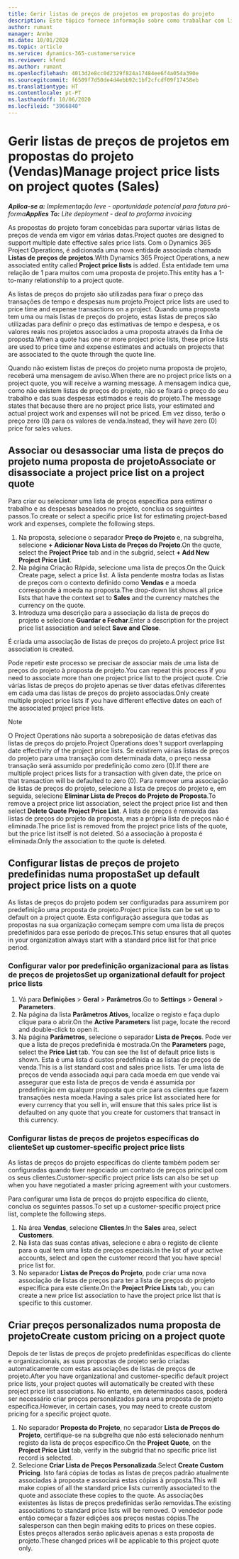```yaml
---
title: Gerir listas de preços de projetos em propostas do projeto
description: Este tópico fornece informação sobre como trabalhar com listas de preços do projeto em propostas. (Sales)
author: rumant
manager: Annbe
ms.date: 10/01/2020
ms.topic: article
ms.service: dynamics-365-customerservice
ms.reviewer: kfend
ms.author: rumant
ms.openlocfilehash: 4013d2e8cc0d2329f824a17484ee6f4a054a390e
ms.sourcegitcommit: f6509f7d50de4d4ebb92c1bf2cfcdf09f17458eb
ms.translationtype: HT
ms.contentlocale: pt-PT
ms.lasthandoff: 10/06/2020
ms.locfileid: "3966840"
---
```

# <a name="manage-project-price-lists-on-project-quotes-sales"></a><span data-ttu-id="f5348-104">Gerir listas de preços de projetos em propostas do projeto (Vendas)</span><span class="sxs-lookup"><span data-stu-id="f5348-104">Manage project price lists on project quotes (Sales)</span></span>

<span data-ttu-id="f5348-105">_**Aplica-se a:** Implementação leve - oportunidade potencial para fatura pró-forma_</span><span class="sxs-lookup"><span data-stu-id="f5348-105">_**Applies To:** Lite deployment - deal to proforma invoicing_</span></span>

<span data-ttu-id="f5348-106">As propostas do projeto foram concebidas para suportar várias listas de preços de venda em vigor em várias datas.</span><span class="sxs-lookup"><span data-stu-id="f5348-106">Project quotes are designed to support multiple date effective sales price lists.</span></span> <span data-ttu-id="f5348-107">Com o Dynamics 365 Project Operations, é adicionada uma nova entidade associada chamada **Listas de preços de projetos**.</span><span class="sxs-lookup"><span data-stu-id="f5348-107">With Dynamics 365 Project Operations, a new associated entity called **Project price lists** is added.</span></span> <span data-ttu-id="f5348-108">Esta entidade tem uma relação de 1 para muitos com uma proposta de projeto.</span><span class="sxs-lookup"><span data-stu-id="f5348-108">This entity has a 1-to-many relationship to a project quote.</span></span>

<span data-ttu-id="f5348-109">As listas de preços do projeto são utilizadas para fixar o preço das transações de tempo e despesas num projeto.</span><span class="sxs-lookup"><span data-stu-id="f5348-109">Project price lists are used to price time and expense transactions on a project.</span></span> <span data-ttu-id="f5348-110">Quando uma proposta tem uma ou mais listas de preços do projeto, estas listas de preços são utilizadas para definir o preço das estimativas de tempo e despesa, e os valores reais nos projetos associados a uma proposta através da linha de proposta.</span><span class="sxs-lookup"><span data-stu-id="f5348-110">When a quote has one or more project price lists, these price lists are used to price time and expense estimates and actuals on projects that are associated to the quote through the quote line.</span></span>

<span data-ttu-id="f5348-111">Quando não existem listas de preços do projeto numa proposta de projeto, receberá uma mensagem de aviso.</span><span class="sxs-lookup"><span data-stu-id="f5348-111">When there are no project price lists on a project quote, you will receive a warning message.</span></span> <span data-ttu-id="f5348-112">A mensagem indica que, como não existem listas de preços do projeto, não se fixará o preço do seu trabalho e das suas despesas estimados e reais do projeto.</span><span class="sxs-lookup"><span data-stu-id="f5348-112">The message states that because there are no project price lists, your estimated and actual project work and expenses will not be priced.</span></span> <span data-ttu-id="f5348-113">Em vez disso, terão o preço zero (0) para os valores de venda.</span><span class="sxs-lookup"><span data-stu-id="f5348-113">Instead, they will have zero (0) price for sales values.</span></span>

## <a name="associate-or-disassociate-a-project-price-list-on-a-project-quote"></a><span data-ttu-id="f5348-114">Associar ou desassociar uma lista de preços do projeto numa proposta de projeto</span><span class="sxs-lookup"><span data-stu-id="f5348-114">Associate or disassociate a project price list on a project quote</span></span>

<span data-ttu-id="f5348-115">Para criar ou selecionar uma lista de preços específica para estimar o trabalho e as despesas baseados no projeto, conclua os seguintes passos.</span><span class="sxs-lookup"><span data-stu-id="f5348-115">To create or select a specific price list for estimating project-based work and expenses, complete the following steps.</span></span>

1. <span data-ttu-id="f5348-116">Na proposta, selecione o separador **Preço do Projeto** e, na subgrelha, selecione **+ Adicionar Nova Lista de Preços do Projeto**.</span><span class="sxs-lookup"><span data-stu-id="f5348-116">On the quote, select the **Project Price** tab and in the subgrid, select **+ Add New Project Price List**.</span></span>
2. <span data-ttu-id="f5348-117">Na página Criação Rápida, selecione uma lista de preços.</span><span class="sxs-lookup"><span data-stu-id="f5348-117">On the Quick Create page, select a price list.</span></span> <span data-ttu-id="f5348-118">A lista pendente mostra todas as listas de preços com o contexto definido como **Vendas** e a moeda corresponde à moeda na proposta.</span><span class="sxs-lookup"><span data-stu-id="f5348-118">The drop-down list shows all price lists that have the context set to **Sales** and the currency matches the currency on the quote.</span></span>
4. <span data-ttu-id="f5348-119">Introduza uma descrição para a associação da lista de preços do projeto e selecione **Guardar e Fechar**.</span><span class="sxs-lookup"><span data-stu-id="f5348-119">Enter a description for the project price list association and select **Save and Close**.</span></span>

<span data-ttu-id="f5348-120">É criada uma associação de listas de preços do projeto.</span><span class="sxs-lookup"><span data-stu-id="f5348-120">A project price list association is created.</span></span>

<span data-ttu-id="f5348-121">Pode repetir este processo se precisar de associar mais de uma lista de preços do projeto à proposta de projeto.</span><span class="sxs-lookup"><span data-stu-id="f5348-121">You can repeat this process if you need to associate more than one project price list to the project quote.</span></span> <span data-ttu-id="f5348-122">Crie várias listas de preços do projeto apenas se tiver datas efetivas diferentes em cada uma das listas de preços do projeto associadas.</span><span class="sxs-lookup"><span data-stu-id="f5348-122">Only create multiple project price lists if you have different effective dates on each of the associated project price lists.</span></span>

> [!NOTE]
> <span data-ttu-id="f5348-123">O Project Operations não suporta a sobreposição de datas efetivas das listas de preços do projeto.</span><span class="sxs-lookup"><span data-stu-id="f5348-123">Project Operations does't support overlapping date effectivity of the project price lists.</span></span> <span data-ttu-id="f5348-124">Se existirem várias listas de preços do projeto para uma transação com determinada data, o preço nessa transação será assumido por predefinição como zero (0).</span><span class="sxs-lookup"><span data-stu-id="f5348-124">If there are multiple project prices lists for a transaction with given date, the price on that transaction will be defaulted to zero (0).</span></span>
<span data-ttu-id="f5348-125">Para remover uma associação de listas de preços do projeto, selecione a lista de preços do projeto e, em seguida, selecione **Eliminar Lista de Preços do Projeto de Proposta**.</span><span class="sxs-lookup"><span data-stu-id="f5348-125">To remove a project price list association, select the project price list and then select **Delete Quote Project Price List**.</span></span> <span data-ttu-id="f5348-126">A lista de preços é removida das listas de preços do projeto da proposta, mas a própria lista de preços não é eliminada.</span><span class="sxs-lookup"><span data-stu-id="f5348-126">The price list is removed from the project price lists of the quote, but the price list itself is not deleted.</span></span> <span data-ttu-id="f5348-127">Só a associação à proposta é eliminada.</span><span class="sxs-lookup"><span data-stu-id="f5348-127">Only the association to the quote is deleted.</span></span>

## <a name="set-up-default-project-price-lists-on-a-quote"></a><span data-ttu-id="f5348-128">Configurar listas de preços de projeto predefinidas numa proposta</span><span class="sxs-lookup"><span data-stu-id="f5348-128">Set up default project price lists on a quote</span></span>

<span data-ttu-id="f5348-129">As listas de preços do projeto podem ser configuradas para assumirem por predefinição uma proposta de projeto.</span><span class="sxs-lookup"><span data-stu-id="f5348-129">Project price lists can be set up to default on a project quote.</span></span> <span data-ttu-id="f5348-130">Esta configuração assegura que todas as propostas na sua organização começam sempre com uma lista de preços predefinidos para esse período de preços.</span><span class="sxs-lookup"><span data-stu-id="f5348-130">This setup ensures that all quotes in your organization always start with a standard price list for that price period.</span></span>

### <a name="set-up-organizational-default-for-project-price-lists"></a><span data-ttu-id="f5348-131">Configurar valor por predefinição organizacional para as listas de preços de projetos</span><span class="sxs-lookup"><span data-stu-id="f5348-131">Set up organizational default for project price lists</span></span>

1. <span data-ttu-id="f5348-132">Vá para **Definições** > **Geral** > **Parâmetros**.</span><span class="sxs-lookup"><span data-stu-id="f5348-132">Go to **Settings** > **General** > **Parameters**.</span></span>
2. <span data-ttu-id="f5348-133">Na página da lista **Parâmetros Ativos**, localize o registo e faça duplo clique para o abrir.</span><span class="sxs-lookup"><span data-stu-id="f5348-133">On the **Active Parameters** list page, locate the record and double-click to open it.</span></span> 
3. <span data-ttu-id="f5348-134">Na página **Parâmetros**, selecione o separador **Lista de Preços**. Pode ver que a lista de preços predefinida é mostrada.</span><span class="sxs-lookup"><span data-stu-id="f5348-134">On the **Parameters** page, select the **Price List** tab. You can see the list of default price lists is shown.</span></span> <span data-ttu-id="f5348-135">Esta é uma lista d custos predefinida e as listas de preços de venda.</span><span class="sxs-lookup"><span data-stu-id="f5348-135">This is a list standard cost and sales price lists.</span></span> <span data-ttu-id="f5348-136">Ter uma lista de preços de venda associada aqui para cada moeda em que vende vai assegurar que esta lista de preços de venda é assumida por predefinição em qualquer proposta que crie para os clientes que fazem transações nesta moeda.</span><span class="sxs-lookup"><span data-stu-id="f5348-136">Having a sales price list associated here for every currency that you sell in, will ensure that this sales price list is defaulted on any quote that you create for customers that transact in this currency.</span></span>

### <a name="set-up-customer-specific-project-price-lists"></a><span data-ttu-id="f5348-137">Configurar listas de preços de projetos específicas do cliente</span><span class="sxs-lookup"><span data-stu-id="f5348-137">Set up customer-specific project price lists</span></span>

<span data-ttu-id="f5348-138">As listas de preços do projeto específicas do cliente também podem ser configuradas quando tiver negociado um contrato de preços principal com os seus clientes.</span><span class="sxs-lookup"><span data-stu-id="f5348-138">Customer-specific project price lists can also be set up when you have negotiated a master pricing agreement with your customers.</span></span>

<span data-ttu-id="f5348-139">Para configurar uma lista de preços do projeto específica do cliente, conclua os seguintes passos.</span><span class="sxs-lookup"><span data-stu-id="f5348-139">To set up a customer-specific project price list, complete the following steps.</span></span>

1. <span data-ttu-id="f5348-140">Na área **Vendas**, selecione **Clientes**.</span><span class="sxs-lookup"><span data-stu-id="f5348-140">In the **Sales** area, select **Customers**.</span></span>
2. <span data-ttu-id="f5348-141">Na lista das suas contas ativas, selecione e abra o registo de cliente para o qual tem uma lista de preços especiais.</span><span class="sxs-lookup"><span data-stu-id="f5348-141">In the list of your active accounts, select and open the customer record that you have special price list for.</span></span>
3. <span data-ttu-id="f5348-142">No separador **Listas de Preços do Projeto**, pode criar uma nova associação de listas de preços para ter a lista de preços do projeto específica para este cliente.</span><span class="sxs-lookup"><span data-stu-id="f5348-142">On the **Project Price Lists** tab, you can create a new price list association to have the project price list that is specific to this customer.</span></span>

## <a name="create-custom-pricing-on-a-project-quote"></a><span data-ttu-id="f5348-143">Criar preços personalizados numa proposta de projeto</span><span class="sxs-lookup"><span data-stu-id="f5348-143">Create custom pricing on a project quote</span></span>

<span data-ttu-id="f5348-144">Depois de ter listas de preços de projeto predefinidas específicas do cliente e organizacionais, as suas propostas de projeto serão criadas automaticamente com estas associações de listas de preços de projeto.</span><span class="sxs-lookup"><span data-stu-id="f5348-144">After you have organizational and customer-specific default project price lists, your project quotes will automatically be created with these project price list associations.</span></span> <span data-ttu-id="f5348-145">No entanto, em determinados casos, poderá ser necessário criar preços personalizados para uma proposta de projeto específica.</span><span class="sxs-lookup"><span data-stu-id="f5348-145">However, in certain cases, you may need to create custom pricing for a specific project quote.</span></span> 

1. <span data-ttu-id="f5348-146">No separador **Proposta do Projeto**, no separador **Lista de Preços do Projeto**, certifique-se na subgrelha que não está selecionado nenhum registo da lista de preços específico.</span><span class="sxs-lookup"><span data-stu-id="f5348-146">On the **Project Quote**, on the **Project Price List** tab, verify in the subgrid that no specific price list record is selected.</span></span>
2. <span data-ttu-id="f5348-147">Selecione **Criar Lista de Preços Personalizada**.</span><span class="sxs-lookup"><span data-stu-id="f5348-147">Select **Create Custom Pricing**.</span></span> <span data-ttu-id="f5348-148">Isto fará cópias de todas as listas de preços padrão atualmente associadas à proposta e associará estas cópias à proposta.</span><span class="sxs-lookup"><span data-stu-id="f5348-148">This will make copies of all the standard price lists currently associated to the quote and associate these copies to the quote.</span></span> <span data-ttu-id="f5348-149">As associações existentes às listas de preços predefinidas serão removidas.</span><span class="sxs-lookup"><span data-stu-id="f5348-149">The existing associations to standard price lists will be removed.</span></span> <span data-ttu-id="f5348-150">O vendedor pode então começar a fazer edições aos preços nestas cópias.</span><span class="sxs-lookup"><span data-stu-id="f5348-150">The salesperson can then begin making edits to prices on these copies.</span></span> <span data-ttu-id="f5348-151">Estes preços alterados serão aplicáveis apenas a esta proposta de projeto.</span><span class="sxs-lookup"><span data-stu-id="f5348-151">These changed prices will be applicable to this project quote only.</span></span>
